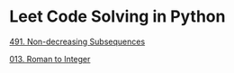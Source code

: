 # Leet Code Solving in Python

[491. Non-decreasing Subsequences](https://github.com/nishJay/LeetCodeSolvingPython/blob/main/491)

[013.  Roman to Integer](https://github.com/nishJay/LeetCodeSolvingPython/tree/main/13)

